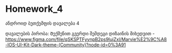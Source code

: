 # Homework_4
ანდროიდ ბუთქემფის დავალება 4

დავალების პირობა: Შექმენით გვერდი შემდეგი დიზაინის მიხედვით - https://www.figma.com/file/qSKSPTFyvnpB2ps9IujZxl/Marvie%E2%9C%A8-IOS-UI-Kit-Dark-theme-(Community)?node-id=0%3A91

